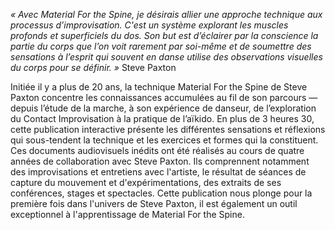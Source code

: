 *« Avec Material For the Spine, je désirais allier une approche technique aux processus d’improvisation. C'est un système explorant les muscles profonds et superficiels du dos. Son but est d’éclairer par la conscience la partie du corps que l’on voit rarement par soi-même et de soumettre des sensations à l’esprit qui souvent en danse utilise des observations visuelles du corps pour se définir. »* Steve Paxton

Initiée il y a plus de 20 ans, la technique Material For the Spine de Steve Paxton concentre les connaissances accumulées au fil de son parcours — depuis l’étude de la marche, à son expérience de danseur, de l’exploration du Contact Improvisation à la pratique de l’aïkido. En plus de 3 heures 30, cette publication interactive présente les différentes sensations et réflexions qui sous-tendent la technique et les exercices et formes qui la constituent. Ces documents audiovisuels inédits ont été réalisés au cours de quatre années de collaboration avec Steve Paxton. Ils comprennent notamment des improvisations et entretiens avec l'artiste, le résultat de séances de capture du mouvement et d'expérimentations, des extraits de ses conférences, stages et spectacles. Cette publication nous plonge pour la première fois dans l'univers de Steve Paxton, il est également un outil exceptionnel à l'apprentissage de Material For the Spine.
